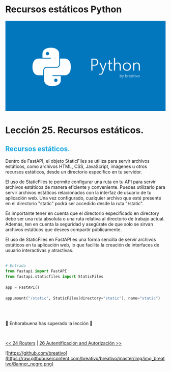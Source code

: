 # Recursos estáticos Python

![](https://github.com/breativo/Python_by_breativo/blob/master/img/Banner_Python_by_breativo.png?raw=true)

# Lección 25. Recursos estáticos.
<h2 style="color:#15A7E1">Recursos estáticos.</h2>
Dentro de FastAPI, el objeto StaticFiles se utiliza para servir archivos estáticos, como archivos HTML, CSS, JavaScript, imágenes u otros recursos estáticos, desde un directorio específico en tu servidor.

El uso de StaticFiles te permite configurar una ruta en tu API para servir archivos estáticos de manera eficiente y conveniente. Puedes utilizarlo para servir archivos estáticos relacionados con la interfaz de usuario de tu aplicación web. Una vez configurado, cualquier archivo que esté presente en el directorio "static" podrá ser accedido desde la ruta "/static". 

Es importante tener en cuenta que el directorio especificado en directory debe ser una ruta absoluta o una ruta relativa al directorio de trabajo actual. Además, ten en cuenta la seguridad y asegúrate de que solo se sirvan archivos estáticos que desees compartir públicamente.

El uso de StaticFiles en FastAPI es una forma sencilla de servir archivos estáticos en tu aplicación web, lo que facilita la creación de interfaces de usuario interactivas y atractivas.
<br>
<br>

````py
# Entrada
from fastapi import FastAPI
from fastapi.staticfiles import StaticFiles

app = FastAPI()

app.mount("/static", StaticFiles(directory="static"), name="static")

````

<br>
<br>

🎉 Enhorabuena has superado la lección 🎉

<br>

[<< 24 Routers](../24_Routers_Python) | [26 Autentificación and Autorización >>](../26_Autentificación_Autorización_Python)

![https://github.com/breativo](https://raw.githubusercontent.com/breativo/breativo/master/img/img_breativo/Banner_negro.png)

